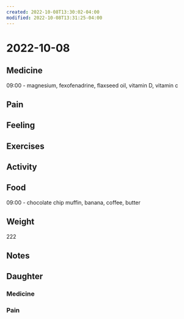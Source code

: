 ```yaml
---
created: 2022-10-08T13:30:02-04:00
modified: 2022-10-08T13:31:25-04:00
---
```


# 2022-10-08

## Medicine

09:00 - magnesium, fexofenadrine, flaxseed oil, vitamin D, vitamin c

## Pain


## Feeling


## Exercises


## Activity


## Food

09:00 - chocolate chip muffin, banana, coffee, butter 

## Weight

222

## Notes


## Daughter


### Medicine


### Pain
